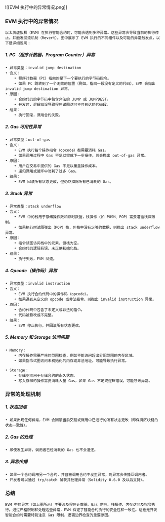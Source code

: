 ![[EVM 执行中的异常情况.png]]

### **EVM 执行中的异常情况**

	以太坊虚拟机（EVM）在执行智能合约时，可能会遇到多种异常。这些异常会导致当前的执行停止，并触发回滚机制（Revert）。图中展示了 EVM 执行的不同组件以及可能的异常触发点，以下是详细说明：

##### **1. PC（程序计数器，Program Counter）异常**

	• 异常类型：invalid jump destination
	• 含义：
		• 程序计数器（PC）指向的是下一个要执行的字节码指令。
		• 如果 PC 跳转到了一个无效的位置（例如，指向一段没有定义的代码），EVM 会抛出 invalid jump destination 异常。
	• 原因：
		• 合约代码的字节码中包含非法的 JUMP 或 JUMPDEST。
		• 开发时，逻辑错误导致程序试图访问不可到达的代码段。
	• 结果：
		• 执行回滚，调用合约失败。
		
##### **2. Gas 可用性异常**

	• 异常类型：out-of-gas
	• 含义：
		• EVM 执行每个操作指令（opcode）都需要消耗 Gas。
		• 如果调用过程中 Gas 不足以完成下一步操作，则会抛出 out-of-gas 异常。
	• 原因：
		• 用户在交易中提供的 Gas 不足以覆盖操作成本。
		• 递归调用或循环中消耗了过多 Gas。
	• 结果：
		• EVM 回滚所有状态更改，但仍然扣除所有已消耗的 Gas。

##### **3. Stack 异常**
	• 异常类型：stack underflow
	• 含义：
		• EVM 中的栈用于存储操作数和临时数据，栈操作（如 PUSH、POP）需要遵循栈深限制。
		• 如果执行时试图弹出（POP）栈，但栈中没有足够的数据，则抛出 stack underflow 异常。
	• 原因：
		• 指令试图访问栈中的元素，但栈为空。
		• 合约代码逻辑有误，未正确初始化栈。
	• 结果：
		• 执行失败，EVM 回滚。

##### **4. Opcode（操作码）异常**
	• 异常类型：invalid instruction
	• 含义：
		• EVM 执行合约代码中的操作码（opcode）。
		• 如果遇到未定义的 opcode 或非法指令，则抛出 invalid instruction 异常。
	• 原因：
		• 合约代码中包含了未定义或非法的指令。
		• 代码被篡改或不完整。
	• 结果：
		• EVM 停止执行，并回滚所有状态更改。

##### **5. Memory 和 Storage 访问问题**

	• Memory：
		• 内存操作需要严格的范围检查，例如不能访问超出分配范围的内存区域。
		• 如果指令试图访问未初始化的内存或非法地址，可能导致执行异常。
		
	• Storage：
		• 存储空间用于存储合约的永久状态。
		• 写入存储的操作需要消耗大量 Gas，如果 Gas 不足或逻辑错误，可能导致异常。

### **异常的处理机制**

##### 1. **状态回滚**

	• 如果出现任何异常，EVM 会回滚当前交易或调用中已进行的所有状态更改（即保持区块链的状态一致性）。

##### 2. **Gas 的处理**

	• 即使发生异常，调用者已经消耗的 Gas 也不会退还。

##### 3. **异常传播**

	• 如果一个合约调用另一个合约，并且被调用合约中发生异常，则异常会传播回调用者。
	• 开发者可以通过 try/catch 捕获并处理异常（Solidity 0.6.0 及以后支持）。


### **总结**

	EVM 中的异常（如上图所示）主要涉及程序计数器、Gas 供应、栈操作、内存访问及指令执行。通过严格限制和处理这些异常，EVM 保证了智能合约执行的安全性和一致性。这也是开发智能合约时需要特别注意 Gas 限制、逻辑边界检查的重要原因。